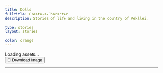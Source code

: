```yaml
---
title: Dolls
fulltitle: Create-a-Character
description: Stories of life and living in the country of Vekllei.

type: stories
layout: stories

color: orange
---
```


<div class="dolls">
	<div class="dolls-loading">
		Loading assets...
	</div>
	<div class="canvas-wrapper">
		<div class="dolls-left-side">
			<canvas class="dolls-canvas"></canvas>
			<button class="article-button download-link" onclick="downloadDoll()" download="Vekllei character.png"><span class="smallicon" style="font-size: 14px;">📂</span> Download Image</button>
		</div>
	</div>
	<div class="dolls-editor">
		<nav class="dolls-nav"></nav>
		<hr />
		<div class="doll-options"></div>
	</div>
</div>

<div class="dolls-templates">
	<template class="dolls-nav-item-template">
		<button class="dolls-nav-item">
			<span class="emoji">←</span>
			<span class="text">My nav</span>
		</button>
	</template>
</div>

<script src="/js/dolls.js"></script>
